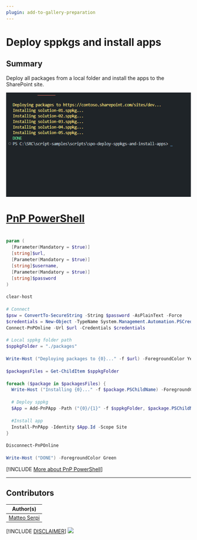 ```yaml
---
plugin: add-to-gallery-preparation
---
```


# Deploy sppkgs and install apps

## Summary

Deploy all packages from a local folder and install the apps to the SharePoint site.

![Example Screenshot](assets/example.png)

# [PnP PowerShell](#tab/pnpps)

```powershell

param (
  [Parameter(Mandatory = $true)]
  [string]$url,
  [Parameter(Mandatory = $true)]
  [string]$username,
  [Parameter(Mandatory = $true)]
  [string]$password
)

clear-host

# Connect
$psw = ConvertTo-SecureString -String $password -AsPlainText -Force
$credentials = New-Object -TypeName System.Management.Automation.PSCredential -argumentlist $UserName, $psw
Connect-PnPOnline -Url $url -Credentials $credentials

# Local sppkg folder path
$sppkgFolder = "./packages"

Write-Host ("Deploying packages to {0}..." -f $url) -ForegroundColor Yellow

$packagesFiles = Get-ChildItem $sppkgFolder

foreach ($package in $packagesFiles) {
  Write-Host ("Installing {0}..." -f $package.PSChildName) -ForegroundColor Yellow

  # Deploy sppkg
  $App = Add-PnPApp -Path ("{0}/{1}" -f $sppkgFolder, $package.PSChildName) -Scope Site -Publish -Overwrite

  #Install app
  Install-PnPApp -Identity $App.Id -Scope Site
}

Disconnect-PnPOnline

Write-Host ("DONE") -ForegroundColor Green

```

[!INCLUDE [More about PnP PowerShell](../../docfx/includes/MORE-PNPPS.md)]

---

## Contributors

| Author(s)                                 |
| ----------------------------------------- |
| [Matteo Serpi](https://github.com/srpmtt) |

[!INCLUDE [DISCLAIMER](../../docfx/includes/DISCLAIMER.md)]
<img src="https://pnptelemetry.azurewebsites.net/script-samples/scripts/spo-deploy-sppkgs-and-install-apps" aria-hidden="true" />
